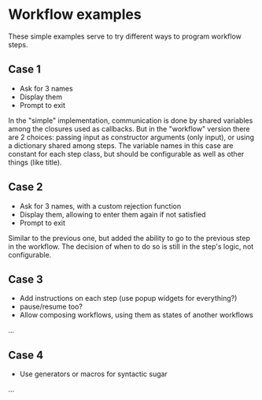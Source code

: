 # Workflow examples

These simple examples serve to try different ways to program workflow steps.

## Case 1

- Ask for 3 names
- Display them
- Prompt to exit

In the "simple" implementation, communication is done by shared variables among the closures used as callbacks.
But in the "workflow" version there are 2 choices: passing input as constructor arguments (only input), or using a dictionary shared among steps.
The variable names in this case are constant for each step class, but should be configurable as well as other things (like title).

## Case 2

- Ask for 3 names, with a custom rejection function
- Display them, allowing to enter them again if not satisfied
- Prompt to exit

Similar to the previous one, but added the ability to go to the previous step in the workflow.
The decision of when to do so is still in the step's logic, not configurable.

## Case 3

- Add instructions on each step (use popup widgets for everything?)
- pause/resume too?
- Allow composing workflows, using them as states of another workflows

...

## Case 4

- Use generators or macros for syntactic sugar

...
